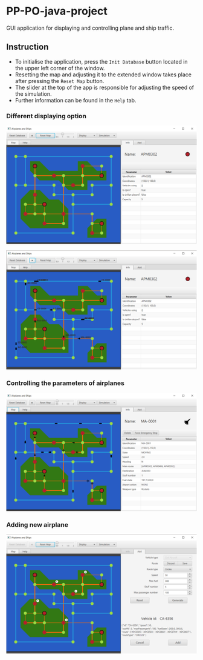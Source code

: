 # PP-PO-java-project
GUI application for displaying and controlling plane and ship traffic.

## Instruction
* To initialise the application, press the `Init Database` button located in the upper left corner of the window.
* Resetting the map and adjusting it to the extended window takes place after pressing the `Reset Map` button.
* The slider at the top of the app is responsible for adjusting the speed of the simulation.
* Further information can be found in the `Help` tab. 

### Different displaying option
![app1](screenshots/app1.png)

![app2](screenshots/app2.png)

### Controlling the parameters of airplanes
![app3](screenshots/app3.png)

### Adding new airplane
![app4](screenshots/app4.png)
